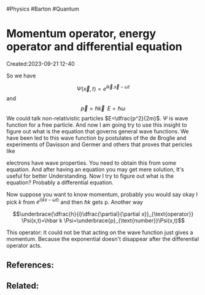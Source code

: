 #Physics #Barton #Quantum 
# Momentum operator, energy operator and differential equation
Created:2023-09-21 12-40

So we have 

$$\Psi(\vec{x},t)=e^{i\vec{k}.\vec{x}-\omega t}$$
and 
$$\vec{p}=\hbar \vec{k} \;\;E=\hbar\omega$$
We could talk non-relativistic particles $E=\dfrac{p^2}{2m}$.
$\Psi$ is wave function for a free particle. And now I am going try to use this insight to figure out what is the equation that governs general wave functions. We have been led to this wave function by postulates of the de Broglie and experiments of Davisson and Germer and others that proves that pericles like 



electrons  have wave properties. You need to obtain this from some equation. And after having an equation you may get mere solution, It's useful for better Understanding. Now I try to figure out what is the equation? Probably a differential equation.

Now suppose you want to know momentum, probably you would say okay I pick $k$ from $e^{i(kx-\omega t)}$ and then $\hbar k$ gets p. Another way

$$\underbrace{\dfrac{h}{i}\dfrac{\partial}{\partial x}}_{\text{operator}} \Psi(x,t)=\hbar k \Psi=\underbrace{p}_{\text{number}}\Psi(x,t)$$

This operator: It could not be that acting on the wave function just gives a momentum. Because the exponential doesn't disappear after the differential operator acts.
## References:

## Related: